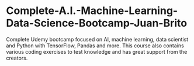 # Complete-A.I.-Machine-Learning-Data-Science-Bootcamp-Juan-Brito
Complete Udemy bootcamp focused on AI, machine learning, data scientist and Python with TensorFlow, Pandas and more.  This course also contains various coding exercises to test knowledge and has great support from the creators.

